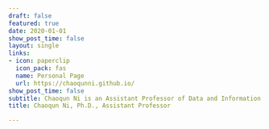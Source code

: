 ```yaml
---
draft: false
featured: true
date: 2020-01-01
show_post_time: false
layout: single
links:
- icon: paperclip
  icon_pack: fas
  name: Personal Page
  url: https://chaoqunni.github.io/
show_post_time: false
subtitle: Chaoqun Ni is an Assistant Professor of Data and Information Science at the University of Wisconsin-Madison Information School. Dr. Ni studies science, scholarship, and the scientific workforce using massive data to inform decision-makings regarding science policies. She is currently working on projects to build the infrastructure for the study of the scientific workforce based on large-scale, heterogeneous and longitudinal data, aiming to identify variables that impede and facilitate the cultivation of a competitive scientific workforce.  
title: Chaoqun Ni, Ph.D., Assistant Professor

---
```

